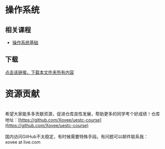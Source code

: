 # 操作系统

## 相关课程

- [操作系统基础](https://github.com/Xovee/uestc-course/tree/master/%E8%AF%BE%E7%A8%8B%E7%9B%AE%E5%BD%95/%E6%93%8D%E4%BD%9C%E7%B3%BB%E7%BB%9F%E5%9F%BA%E7%A1%80)

## 下载

[点击该链接，下载本文件夹所有内容](https://xovee.github.io/gitzip/?https://github.com/Xovee/uestc-course/tree/main/课程目录/计算机操作系统)
<br><h1>资源贡献</h1><br>希望大家能多多贡献资源，促进仓库良性发展，帮助更多的同学考个好成绩！仓库地址：[https://github.com/Xovee/uestc-course](https://github.com/Xovee/uestc-course)<br><br>国内访问GitHub不太稳定，有时候需要特殊手段。有问题可以邮件联系我：xovee at live.com